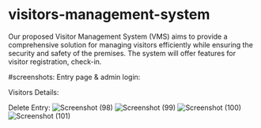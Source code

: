 # visitors-management-system

Our proposed Visitor Management System (VMS) aims to provide a comprehensive solution for managing visitors efficiently while ensuring the security and safety of the premises. The system will offer features for visitor registration, check-in.

#screenshots:
Entry page & admin login:

Visitors Details:

Delete Entry:
![Screenshot (98)](https://github.com/91sahil/visitors-management-system/assets/163306713/7386913f-eebb-4d2b-b695-d38a21058ed4)
![Screenshot (99)](https://github.com/91sahil/visitors-management-system/assets/163306713/dbd14e45-2fb1-4e49-846d-2e67bf67a060)
![Screenshot (100)](https://github.com/91sahil/visitors-management-system/assets/163306713/1f63e5cf-a4ec-4b4b-b330-dd629a807927)
![Screenshot (101)](https://github.com/91sahil/visitors-management-system/assets/163306713/68b15ccc-b528-4539-9a82-bea980fa5dea)

